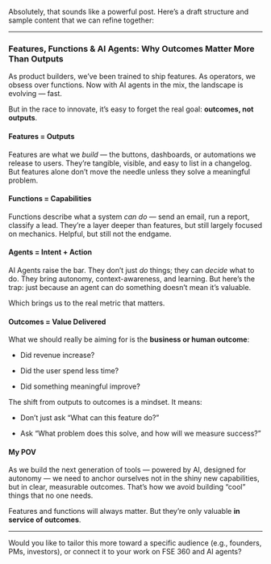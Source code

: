 Absolutely, that sounds like a powerful post. Here’s a draft structure and sample content that we can refine together:

---

### **Features, Functions & AI Agents: Why Outcomes Matter More Than Outputs**

  

As product builders, we’ve been trained to ship features. As operators, we obsess over functions. Now with AI agents in the mix, the landscape is evolving — fast.

  

But in the race to innovate, it’s easy to forget the real goal: **outcomes, not outputs**.

  

#### **Features = Outputs**

  

Features are what we _build_ — the buttons, dashboards, or automations we release to users. They’re tangible, visible, and easy to list in a changelog. But features alone don’t move the needle unless they solve a meaningful problem.

  

#### **Functions = Capabilities**

  

Functions describe what a system _can do_ — send an email, run a report, classify a lead. They’re a layer deeper than features, but still largely focused on mechanics. Helpful, but still not the endgame.

  

#### **Agents = Intent + Action**

  

AI Agents raise the bar. They don’t just _do_ things; they can _decide_ what to do. They bring autonomy, context-awareness, and learning. But here’s the trap: just because an agent can do something doesn’t mean it’s valuable.

  

Which brings us to the real metric that matters.

  

#### **Outcomes = Value Delivered**

  

What we should really be aiming for is the **business or human outcome**:

- Did revenue increase?
    
- Did the user spend less time?
    
- Did something meaningful improve?
    

  

The shift from outputs to outcomes is a mindset. It means:

- Don’t just ask “What can this feature do?”
    
- Ask “What problem does this solve, and how will we measure success?”
    

  

#### **My POV**

  

As we build the next generation of tools — powered by AI, designed for autonomy — we need to anchor ourselves not in the shiny new capabilities, but in clear, measurable outcomes. That’s how we avoid building “cool” things that no one needs.

  

Features and functions will always matter. But they’re only valuable **in service of outcomes**.

---

Would you like to tailor this more toward a specific audience (e.g., founders, PMs, investors), or connect it to your work on FSE 360 and AI agents?